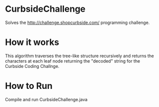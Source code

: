 # CurbsideChallenge

Solves the http://challenge.shopcurbside.com/ programming challenge.

# How it works
This algorithm traverses the tree-like structure recursively and returns the characters at each leaf node returning the "decoded" string for the Curbside Coding Challnge.

# How to Run
Compile and run CurbsideChallenge.java
